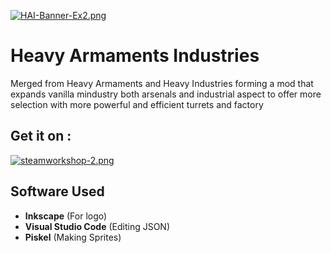 [![HAI-Banner-Ex2.png](https://i.postimg.cc/K8Bhqb5x/HAI-Banner-Ex2.png)](https://postimg.cc/nXFWr65P)
# Heavy Armaments Industries
Merged from Heavy Armaments and Heavy Industries forming a mod that expands vanilla mindustry both arsenals and industrial aspect to offer more selection with more powerful and efficient turrets and factory
 
## Get it on :
[![steamworkshop-2.png](https://i.postimg.cc/rwxgyJkL/steamworkshop-2.png)](https://steamcommunity.com/sharedfiles/filedetails/?id=2089324405)

## Software Used
- **Inkscape** (For logo)
- **Visual Studio Code** (Editing JSON)
- **Piskel** (Making Sprites)


